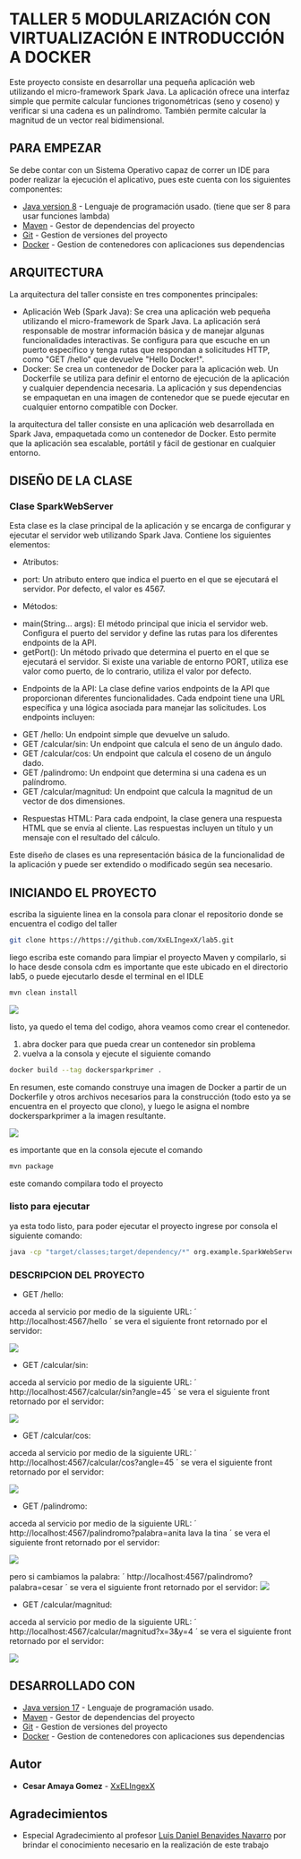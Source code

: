 # TALLER 5 MODULARIZACIÓN CON VIRTUALIZACIÓN E INTRODUCCIÓN A DOCKER

Este proyecto consiste en desarrollar una pequeña aplicación web utilizando el micro-framework Spark Java. La aplicación ofrece una interfaz simple que permite calcular funciones trigonométricas (seno y coseno) y verificar si una cadena es un palíndromo. También permite calcular la magnitud de un vector real bidimensional.

## PARA EMPEZAR

Se debe contar con un Sistema Operativo capaz de correr un IDE para poder realizar la ejecución el aplicativo, pues este cuenta con los siguientes componentes:
* [Java version 8](https://www.oracle.com/co/java/technologies/downloads/) - Lenguaje de programación usado. (tiene que ser 8 para usar funciones lambda)
* [Maven](https://maven.apache.org/download.cgi) - Gestor de dependencias del proyecto
* [Git](https://git-scm.com/downloads) - Gestion de versiones del proyecto 
* [Docker](https://www.docker.com/products/docker-desktop/) - Gestion de contenedores con  aplicaciones sus dependencias



## ARQUITECTURA
La arquitectura del taller consiste en tres componentes principales:

* Aplicación Web (Spark Java): 
Se crea una aplicación web pequeña utilizando el micro-framework de Spark Java. La aplicación será responsable de mostrar información básica y de manejar algunas funcionalidades interactivas. Se configura para que escuche en un puerto específico y tenga rutas que respondan a solicitudes HTTP, como "GET /hello" que devuelve "Hello Docker!".
* Docker: 
Se crea un contenedor de Docker para la aplicación web. Un Dockerfile se utiliza para definir el entorno de ejecución de la aplicación y cualquier dependencia necesaria. La aplicación y sus dependencias se empaquetan en una imagen de contenedor que se puede ejecutar en cualquier entorno compatible con Docker.

 la arquitectura del taller consiste en una aplicación web desarrollada en Spark Java, empaquetada como un contenedor de Docker. Esto permite que la aplicación sea escalable, portátil y fácil de gestionar en cualquier entorno.

 ## DISEÑO DE LA CLASE

### Clase SparkWebServer
 Esta clase es la clase principal de la aplicación y se encarga de configurar y ejecutar el servidor web utilizando Spark Java. Contiene los siguientes elementos:

* Atributos:
- port: Un atributo entero que indica el puerto en el que se ejecutará el servidor. Por defecto, el valor es 4567.
* Métodos:
- main(String... args): El método principal que inicia el servidor web. Configura el puerto del servidor y define las rutas para los diferentes endpoints de la API.
- getPort(): Un método privado que determina el puerto en el que se ejecutará el servidor. Si existe una variable de entorno PORT, utiliza ese valor como puerto, de lo contrario, utiliza el valor por defecto.
* Endpoints de la API: La clase define varios endpoints de la API que proporcionan diferentes funcionalidades. Cada endpoint tiene una URL específica y una lógica asociada para manejar las solicitudes. Los endpoints incluyen:

- GET /hello: Un endpoint simple que devuelve un saludo.
- GET /calcular/sin: Un endpoint que calcula el seno de un ángulo dado.
- GET /calcular/cos: Un endpoint que calcula el coseno de un ángulo dado.
- GET /palindromo: Un endpoint que determina si una cadena es un palíndromo.
- GET /calcular/magnitud: Un endpoint que calcula la magnitud de un vector de dos dimensiones.

* Respuestas HTML: Para cada endpoint, la clase genera una respuesta HTML que se envía al cliente. Las respuestas incluyen un título y un mensaje con el resultado del cálculo.

Este diseño de clases es una representación básica de la funcionalidad de la aplicación y puede ser extendido o modificado según sea necesario.


## INICIANDO EL PROYECTO

escriba la siguiente linea en la consola para clonar el repositorio donde se encuentra el codigo del taller

```bash
git clone https://https://github.com/XxELIngexX/lab5.git
```

liego escriba este comando para limpiar el proyecto Maven y compilarlo, si lo hace desde consola cdm es importante que este ubicado en el directorio lab5, o puede ejecutarlo desde el terminal en el IDLE

```bash
mvn clean install
```
![](images/1.png)

listo, ya quedo el tema del codigo, ahora veamos como crear el contenedor.
1. abra docker para que pueda crear un contenedor sin problema
2. vuelva a la consola y ejecute el siguiente comando
```bash
docker build --tag dockersparkprimer .
```
En resumen, este comando construye una imagen de Docker a partir de un Dockerfile y otros archivos necesarios para la construcción (todo esto ya se encuentra en el proyecto que clono), y luego le asigna el nombre dockersparkprimer a la imagen resultante.

![](images/2.png)

es importante que en la consola ejecute el comando
```bash
mvn package
```
este comando compilara todo el proyecto

### listo para ejecutar
ya esta todo listo, para poder ejecutar el proyecto ingrese por consola el siguiente comando:
```bash
java -cp "target/classes;target/dependency/*" org.example.SparkWebServer

```



### DESCRIPCION DEL PROYECTO

* GET /hello:

acceda al servicio por medio de la siguiente URL:
´
http://localhost:4567/hello
´
se vera el siguiente front retornado por el servidor:

![](images/3.png)

* GET /calcular/sin:
  
acceda al servicio por medio de la siguiente URL:
´
http://localhost:4567/calcular/sin?angle=45
´
se vera el siguiente front retornado por el servidor:

![](images/consult2.png)
  
* GET /calcular/cos:

acceda al servicio por medio de la siguiente URL:
´
http://localhost:4567/calcular/cos?angle=45
´
se vera el siguiente front retornado por el servidor:

![](images/consult3.png)
  
- GET /palindromo:

acceda al servicio por medio de la siguiente URL:
´
http://localhost:4567/palindromo?palabra=anita lava la tina
´
se vera el siguiente front retornado por el servidor:

![](images/consult4.png)

pero si cambiamos la palabra:
´
http://localhost:4567/palindromo?palabra=cesar
´
se vera el siguiente front retornado por el servidor:
![](images/consult4_1.png)


* GET /calcular/magnitud:

acceda al servicio por medio de la siguiente URL:
´
http://localhost:4567/calcular/magnitud?x=3&y=4
´
se vera el siguiente front retornado por el servidor:

![](images/consult5.png)
   

## DESARROLLADO CON

* [Java version 17](https://www.oracle.com/co/java/technologies/downloads/) - Lenguaje de programación usado.
* [Maven](https://maven.apache.org/download.cgi) - Gestor de dependencias del proyecto
* [Git](https://git-scm.com/downloads) - Gestion de versiones del proyecto
* [Docker](https://www.docker.com/products/docker-desktop/) - Gestion de contenedores con  aplicaciones sus dependencias

<!--
## Version

We use [SemVer](http://semver.org/) for versioning. For the versions available, see the [tags on this repository](https://github.com/your/project/tags). -->

## Autor

* **Cesar Amaya Gomez** - [XxELIngexX](https://github.com/XxELIngexX)

<!--
## License
This project is licensed under the MIT License - see the [LICENSE.md](LICENSE.md) file for details -->

## Agradecimientos

* Especial Agradecimiento al profesor [Luis Daniel Benavides Navarro](https://ldbn.is.escuelaing.edu.co/) por brindar el conocimiento necesario en la realización de este trabajo
